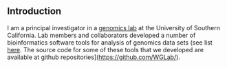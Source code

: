 ## Introduction

I am a principal investigator in a [genomics lab](http://genomics.usc.edu) at the University of Southern California. Lab members and collaborators developed a number of bioinformatics software tools for analysis of genomics data sets (see list [here](http://openbioinformatics.org/). The source code for some of these tools that we developed are available at github repositories](https://github.com/WGLab/).
